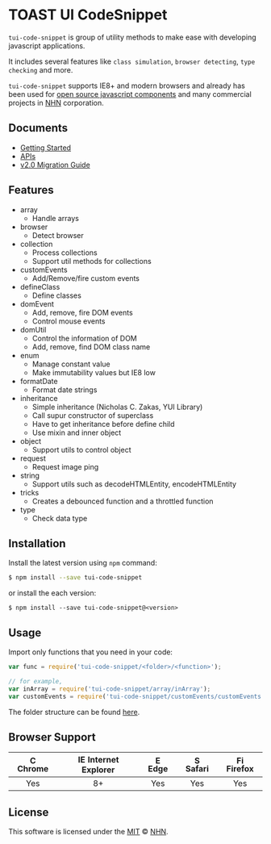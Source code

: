 # TOAST UI CodeSnippet

`tui-code-snippet` is group of utility methods to make ease with developing javascript applications.

It includes several features like `class simulation`, `browser detecting`, `type checking` and more.

`tui-code-snippet` supports IE8+ and modern browsers and already has been used for [open source javascript components](http://github.com/nhn/) and many commercial projects in [NHN](http://www.nhn.com) corporation.

## Documents

* [Getting Started](https://github.com/nhn/tui.code-snippet/blob/master/docs/getting-started.md)
* [APIs](https://nhn.github.io/tui.code-snippet/latest/)
* [v2.0 Migration Guide](https://github.com/nhn/tui.code-snippet/blob/master/docs/v2.0-migration-guide.md)

## Features

* array
  * Handle arrays
* browser
  * Detect browser
* collection
  * Process collections
  * Support util methods for collections
* customEvents
  * Add/Remove/fire custom events
* defineClass
  * Define classes
* domEvent
  * Add, remove, fire DOM events
  * Control mouse events
* domUtil
  * Control the information of DOM
  * Add, remove, find DOM class name
* enum
  * Manage constant value
  * Make immutability values but IE8 low
* formatDate
  * Format date strings
* inheritance
  * Simple inheritance (Nicholas C. Zakas, YUI Library)
  * Call supur constructor of superclass
  * Have to get inheritance before define child
  * Use mixin and inner object
* object
  * Support utils to control object
* request
  * Request image ping
* string
  * Support utils such as decodeHTMLEntity, encodeHTMLEntity
* tricks
  * Creates a debounced function and a throttled function
* type
  * Check data type

## Installation

Install the latest version using `npm` command:

``` sh
$ npm install --save tui-code-snippet
```

or install the each version:

```
$ npm install --save tui-code-snippet@<version>
```

## Usage

Import only functions that you need in your code:

```javascript
var func = require('tui-code-snippet/<folder>/<function>');

// for example,
var inArray = require('tui-code-snippet/array/inArray');
var customEvents = require('tui-code-snippet/customEvents/customEvents');
```

The folder structure can be found [here](https://github.com/nhn/tui.code-snippet/tree/production).

## Browser Support

| <img src="https://user-images.githubusercontent.com/1215767/34348387-a2e64588-ea4d-11e7-8267-a43365103afe.png" alt="Chrome" width="16px" height="16px" /> Chrome | <img src="https://user-images.githubusercontent.com/1215767/34348590-250b3ca2-ea4f-11e7-9efb-da953359321f.png" alt="IE" width="16px" height="16px" /> Internet Explorer | <img src="https://user-images.githubusercontent.com/1215767/34348380-93e77ae8-ea4d-11e7-8696-9a989ddbbbf5.png" alt="Edge" width="16px" height="16px" /> Edge | <img src="https://user-images.githubusercontent.com/1215767/34348394-a981f892-ea4d-11e7-9156-d128d58386b9.png" alt="Safari" width="16px" height="16px" /> Safari | <img src="https://user-images.githubusercontent.com/1215767/34348383-9e7ed492-ea4d-11e7-910c-03b39d52f496.png" alt="Firefox" width="16px" height="16px" /> Firefox |
| :---------: | :---------: | :---------: | :---------: | :---------: |
| Yes | 8+ | Yes | Yes | Yes |

## License

This software is licensed under the [MIT](https://github.com/nhn/tui.code-snippet/blob/master/LICENSE) © [NHN](https://github.com/nhn).
